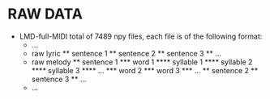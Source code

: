 # RAW DATA
- LMD-full-MIDI total of 7489 npy files, each file is of the following format:
    * ...
    * raw lyric
    ** sentence 1
    ** sentence 2
    ** sentence 3
    ** ...
    * raw melody
    ** sentence 1
    *** word 1
    **** syllable 1
    **** syllable 2
    **** syllable 3
    **** ...
    *** word 2
    *** word 3
    *** ...
    ** sentence 2
    ** sentence 3
    ** ...
    * ...
